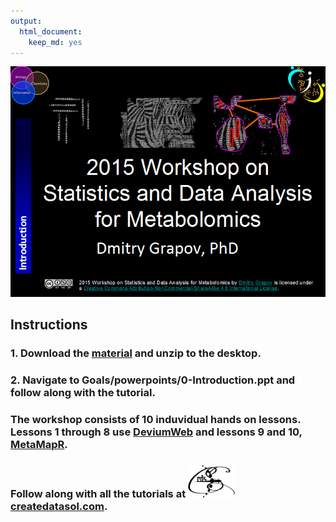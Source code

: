 ```yaml
---
output: 
  html_document: 
    keep_md: yes
---
```



![](assets/logo.png)


## Instructions

### 1. Download the [material](https://github.com/dgrapov/DataAnalysisWorkshop/tree/master) and unzip to the desktop. 
### 2. Navigate to Goals/powerpoints/0-Introduction.ppt and follow along with the tutorial. 

### The workshop consists of 10 induvidual hands on lessons. Lessons 1 through 8 use [DeviumWeb](http://dgrapov.github.io/DeviumWeb/) and lessons 9 and 10, [MetaMapR](http://dgrapov.github.io/MetaMapR/). 

### Follow along with all the tutorials at ![](assets/cds_logo_small.png) [createdatasol.com](http://createdatasol.com/).

